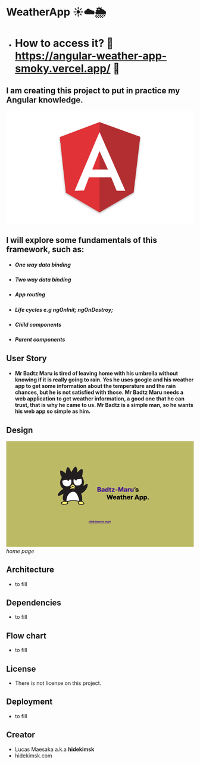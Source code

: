 # WeatherApp ☀️☁️🌦️
- # How to access it? 🔗 https://angular-weather-app-smoky.vercel.app/ 🔗
## I am creating this project to put in practice my Angular knowledge.
<img src="docs/angular_image.png"></img>
## I will explore some fundamentals of this framework, such as:
- ##### One way data binding
- ##### Two way data binding
- ##### App routing
- ##### Life cycles e.g ngOnInit; ngOnDestroy;
- ##### Child components
- ##### Parent components



## User Story
- #### Mr Badtz Maru is tired of leaving home with his umbrella without knowing if it is really going to rain. Yes he uses google and his weather app to get some information about the temperature and the rain chances, but he is not satisfied with those. Mr Badtz Maru needs a web application to get weather information, a good one that he can trust, that is why he came to us. Mr Badtz is a simple man, so he wants his web app so simple as him.

## Design
<img src="docs/home_page.png"></img>
_home page_

## Architecture
- to fill
## Dependencies
- to fill
## Flow chart
- to fill
## License
- There is not license on this project.
## Deployment
- to fill
## Creator
- Lucas Maesaka a.k.a **hidekimsk**
- hidekimsk.com
